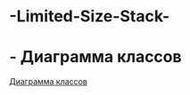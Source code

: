 # -Limited-Size-Stack-
# - Диаграмма классов 
[Диаграмма классов](https://www.mermaidchart.com/raw/ba84358d-817f-48f3-aa23-2bcf31c9509f?theme=light&version=v0.1&format=svg)
